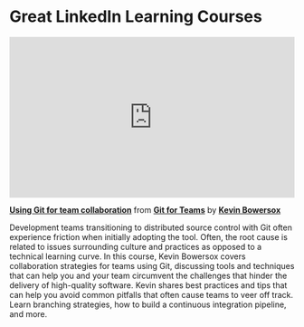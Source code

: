 <h1>Great LinkedIn Learning Courses</h1>

<div style="position:relative;height:0;padding-bottom:56.25%"><iframe width="640" height="360" src="https://www.linkedin.com/learning/embed/git-for-teams/using-git-for-team-collaboration?autoplay=false&claim=AQEmBfhJ4dk13gAAAX9j_acAY6wbX7Cm2T5XmZzDE31TNBjLMc6FbI7kzQFaSUx2GAz7Ds7WbT6UUkwAKxw1i24OxGbneZGlVZLIjEwyFrmYM-xqbiwn-lwCS5QyGz7hDt7ixfVQB4gS0mX_klbkMmqGlW-_iFJFhJfOLRPnNWlCmwQxCTqnejiOtwE4EhU1Vb1wZgqRd2JvW5779cC_Cf5w1KjQKxzcbQBpkhQcUTnwXaZkK_sc2WyO2x6F8PFzwJnvgTDn89znW4a-G4rji4G1xovR_A4MBzNMqsC2_HvqO1m0A2CocateufFrdL3essAJoc78lt-magsQijAIOu4KviM9-orMLpFCF3hQ_wAeZbZcMQQ95vdJd8fwFBsSoT0ScxCFZ3wUow3zDsVUVSiyBVz7CpQvd4X3aT_VVsg3jbwql2hb7mXB16T-Phoeo9Heb0N9sesWUlEcMqdhO3qulDtm7aNSlt4q5zzz3UVI0v6DpfkQliSmntN7yXuoWSBP-Jbzkynq0KS_NoHNRm4-Y6fh8Ln2BGeSDuYRb-2fcC4_Itq44XwyoGHukMs-jWGd8g3SFSMayX_LctycmGWnglDcXzRDx9rEo35LlotmP6vroNU_HNU332ed6kPXs4Pi4TiBYHVzfMP3pbEe3NQXFngDJyNN_cbd8CMl_7t9VyB1q0fUWag71xOQF1msiVEhKUTRNKcDk9EQqdBE7CqPC8QUigUUH1rrKIsPaQ&lipi=urn%3Ali%3Apage%3Ad_learning_content%3Bm%2B6ozOfTTo29W%2BaaJMF47w%3D%3D&licu" mozallowfullscreen="true" webkitallowfullscreen="true" allowfullscreen="true" frameborder="0" style="position:absolute;width:100%;height:100%;left:0"></iframe></div><p><strong><a href="https://www.linkedin.com/learning/git-for-teams/using-git-for-team-collaboration?trk=embed_lil">Using Git for team collaboration</a></strong> from <strong><a href="https://www.linkedin.com/learning/git-for-teams?trk=embed_lil">Git for Teams</a></strong> by <strong><a href="https://www.linkedin.com/learning/instructors/kevin-bowersox?trk=embed_lil">Kevin Bowersox</a></strong></p>

Development teams transitioning to distributed source control with Git often experience friction when initially adopting the tool. Often, the root cause is related to issues surrounding culture and practices as opposed to a technical learning curve. In this course, Kevin Bowersox covers collaboration strategies for teams using Git, discussing tools and techniques that can help you and your team circumvent the challenges that hinder the delivery of high-quality software. Kevin shares best practices and tips that can help you avoid common pitfalls that often cause teams to veer off track. Learn branching strategies, how to build a continuous integration pipeline, and more.
